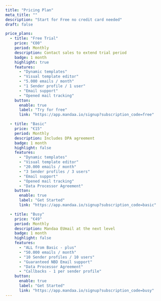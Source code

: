 ```yaml
---
title: "Pricing Plan"
meta_title: ""
description: "Start for Free no credit card needed"
draft: false

price_plans:
  - title: "Free Trial"
    price: "€00"
    period: Monthly
    description: Contact sales to extend trial period
    badge: 1 month
    highlight: true
    features:
      - "Dynamic templates"
      - "Visual template editor"
      - "5.000 emails / month"
      - "1 Sender profile / 1 user"
      - "Email support"
      - "Opened mail tracking"
    button:
      enable: true
      label: "Try for free"
      link: "https://app.mandaa.io/signup?subscription_code=free"

  - title: "Basic"
    price: "€15"
    period: Monthly
    description: Includes DPA agreement
    badge: 1 month
    highlight: false
    features:
      - "Dynamic templates"
      - "Visual template editor"
      - "20.000 emails / month"
      - "3 Sender profiles / 3 users"
      - "Email support"
      - "Opened mail tracking"
      - "Data Processor Agreement"
    button:
      enable: true
      label: "Get Started"
      link: "https://app.mandaa.io/signup?subscription_code=basic"

  - title: "Busy"
    price: "€49"
    period: Monthly
    description: Mandaa EUmail at the next level
    badge: 1 month
    highlight: false
    features:
      - "ALL from Basic - plus"
      - "50.000 emails / month"
      - "10 Sender profiles / 10 users"
      - "Guaranteed NBD Email support"
      - "Data Processor Agreement"
      - "Callbacks - 1 per sender profile"
    button:
      enable: true
      label: "Get Started"
      link: "https://app.mandaa.io/signup?subscription_code=busy"
---
```


